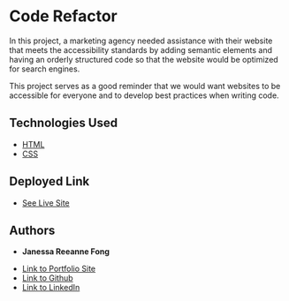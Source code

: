 # Code Refactor

In this project, a marketing agency needed assistance with their website that meets the accessibility standards by adding semantic elements and having an orderly structured code so that the website would be optimized for search engines. 

This project serves as a good reminder that we would want websites to be accessible for everyone and to develop best practices when writing code.

## Technologies Used

* [HTML](https://developer.mozilla.org/en-US/docs/Web/HTML)
* [CSS](https://developer.mozilla.org/en-US/docs/Web/CSS)

## Deployed Link

* [See Live Site](#)


## Authors

* **Janessa Reeanne Fong** 

- [Link to Portfolio Site](#)
- [Link to Github](https://github.com/janessaref)
- [Link to LinkedIn](https://www.linkedin.com/in/janessafong)

